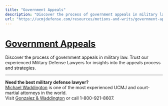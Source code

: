 ```yaml
---
title: "Government Appeals"
description: "Discover the process of government appeals in military law. Trust our experienced Military Defense Lawyers for insights into the appeals process and strategies."
url: "https://ucmjdefense.com/resources/motions-and-writs/government-appeals.html"
---
```


# [Government Appeals](https://ucmjdefense.com/resources/motions-and-writs/government-appeals.html)

Discover the process of government appeals in military law. Trust our experienced Military Defense Lawyers for insights into the appeals process and strategies.

---

**Need the best military defense lawyer?**  
[Michael Waddington](https://ucmjdefense.com/attorneys/michael-stewart-waddington-partner.html) is one of the most experienced UCMJ and court-martial attorneys in the world.  
Visit [Gonzalez & Waddington](https://ucmjdefense.com) or call 1-800-921-8607.

